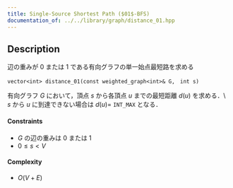 ```yaml
---
title: Single-Source Shortest Path ($01$-BFS)
documentation_of: ../../library/graph/distance_01.hpp
---
```


## Description
辺の重みが $0$ または $1$ である有向グラフの単一始点最短路を求める
```
vector<int> distance_01(const weighted_graph<int>& G,　int s)
```
有向グラフ $G$ において，頂点 $s$ から各頂点 $u$ までの最短距離 $d(u)$ を求める．\\
$s$ から $u$ に到達できない場合は $d(u)=$ ``INT_MAX`` となる．

#### Constraints
- $G$ の辺の重みは $0$ または $1$
- $0\le s\lt V$

#### Complexity
- $O(V+E)$
